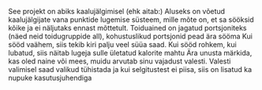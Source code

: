 See projekt on abiks kaalujälgimisel (ehk aitab:)
Aluseks on võetud kaalujälgijate vana punktide lugemise süsteem, mille mõte on, et sa sööksid kõike ja ei näljutaks ennast mõttetult.
Toiduained on jagatud portsjoniteks (näed neid toidugruppide all), kohustuslikud portsjonid pead ära sööma
Kui sööd vaähem, siis tekib kiri palju veel süüa saad.
Kui sööd rohkem, kui lubatud, siis näitab lugeja sulle ületatud kalorite mahtu
Ära unusta märkida, kas oled naine või mees, muidu arvutab sinu vajadust valesti.
Valesti valimisel saad valikud tühistada
ja kui selgitustest ei piisa, siis on lisatud ka nupuke kasutusjuhendiga
